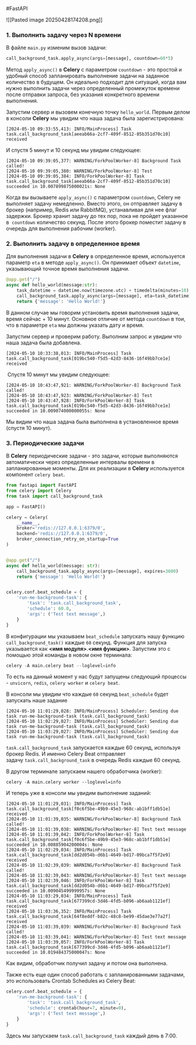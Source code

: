 #FastAPI 

![[Pasted image 20250428174208.png]]
### 1. Выполнить задачу через **N** времени
В файле `main.py` изменим вызов задачи:
```python
call_background_task.apply_async(args=[message], countdown=60*5)
```
Метод `apply_async()` в **Celery** с параметром `countdown` - это простой и удобный способ запланировать выполнение задачи на заданное количество в будущем. Он идеально подходит для ситуаций, когда вам нужно выполнить задачи через определенный промежуток времени  после отправки запроса, без указания конкретного времени выполнения.

Запустим сервер и вызовем конечную точку `hello_world`. Первым делом в консоли **Celery** мы увидим что наша задача была зарегистрирована:
```
[2024-05-10 09:33:55,413: INFO/MainProcess] Task task.call_background_task[aeeab66a-2cf7-409f-8512-85b351d70c10] received
```
И спустя 5 минут и 10 секунд мы увидим следующее:
```
[2024-05-10 09:39:05,377: WARNING/ForkPoolWorker-8] Background Task called!
[2024-05-10 09:39:05,380: WARNING/ForkPoolWorker-8] Test
[2024-05-10 09:39:05,384: INFO/ForkPoolWorker-8] Task task.call_background_task[aeeab66a-2cf7-409f-8512-85b351d70c10] succeeded in 10.007899875000021s: None
```
Когда вы вызываете `apply_async()` с параметром `countdown`, Celery не выполняет задачу немедленно. Вместо этого, он отправляет задачу в брокер (например, Redis или RabbitMQ), устанавливая для нее флаг задержки. Брокер хранит задачу до тех пор, пока не пройдет указанное в  `countdown` количество секунд. После этого брокер поместит задачу в очередь для выполнения рабочим (worker).

### 2. Выполнить задачу в определенное время
Для выполнения задачи в **Celery** в определенное время, используется параметр `eta` в методе `apply_async()`. Он принимает объект `datetime`, указывающий точное время выполнения задачи.
```python
@app.get("/")
async def hello_world(message:str):
	task_datetime = datetime.now(timezone.utc) + timedelta(minutes=10)
	call_background_task.apply_async(args=[message], eta=task_datetime)
	return {'message': 'Hello World!'}
```
В данном случае мы говорим установить время выполнения задачи, время сейчас + 10 минут. Основное отличие от метода `countdown` в тои, что в параметре `eta` мы должны указать дату и время.

Запустим сервер и проверим работу. Выполним запрос и увидим что наша задача была добавлена.
```
[2024-05-10 10:33:38,013: INFO/MainProcess] Task task.call_background_task[019bc540-f5d5-42d3-8436-16f49bb7ce1e] received
```
 Спустя 10 минут мы увидим следующее:
```
[2024-05-10 10:43:47,921: WARNING/ForkPoolWorker-8] Background Task called!
[2024-05-10 10:43:47,923: WARNING/ForkPoolWorker-8] Test
[2024-05-10 10:43:47,928: INFO/ForkPoolWorker-8] Task task.call_background_task[019bc540-f5d5-42d3-8436-16f49bb7ce1e] succeeded in 10.009074000000055s: None
```
Мы видим что наша задача была выполнена в установленное время (спустя 10 минут).

### 3. Периодические задачи
В **Celery** периодические задачи - это задачи, которые выполняются автоматически через определенные интервалы времени в запланированные моменты. Для их реализации в **Celery** используется компонент `celery beat`.
```python
from fastapi import FastAPI
from celery import Celery
from task import call_background_task

app = FastAPI()

celery = Celery(
    __name__,
    broker='redis://127.0.0.1:6379/0',
    backend='redis://127.0.0.1:6379/0',
    broker_connection_retry_on_startup=True
)


@app.get("/")
async def hello_world(message: str):
    call_background_task.apply_async(args=[message], expires=3600)
    return {'message': 'Hello World!'}


celery.conf.beat_schedule = {
    'run-me-background-task': {
        'task': 'task.call_background_task',
        'schedule': 60.0,
        'args': ('Test text message',)
    }
}
```
В конфигурации мы указываем `beat_schedule` запускать нашу функцию `call_background_task()` каждые `60` секунд. Функция для запуска указывается как **<имя модуля>**.**<имя функции>**.
 Запустим это с помощью этой команды в новом окне терминала:
 ```python
celery -A main.celery beat --loglevel=info
```
То есть на данный момент у нас будут запущены следующий процессы - `unvicorn`, `redis`, `celery worker` и `celery beat`.

В консоли мы увидим что каждые `60` секунд `beat_schedule` будет запускать наше задание
```
[2024-05-10 11:01:29,028: INFO/MainProcess] Scheduler: Sending due task run-me-background-task (task.call_background_task)
[2024-05-10 11:02:29,027: INFO/MainProcess] Scheduler: Sending due task run-me-background-task (task.call_background_task)
[2024-05-10 11:03:29,027: INFO/MainProcess] Scheduler: Sending due task run-me-background-task (task.call_background_task)
```
`task.call_background_task` запускается каждые 60 секунд, используя брокер Redis. И именно Celery Beat отправляет задачу `task.call_background_task` в очередь Redis каждые 60 секунд.

В другом терминале запускаем нашего обработчика (worker):
```
celery -A main.celery worker --loglevel=info
```
И теперь уже в консоли мы увидим выполнение заданий:
```
[2024-05-10 11:01:29,031: INFO/MainProcess] Task task.call_background_task[f0c6f5be-49b9-45e3-968c-ab1bff1db51e] received
[2024-05-10 11:01:39,035: WARNING/ForkPoolWorker-8] Background Task called!
[2024-05-10 11:01:39,038: WARNING/ForkPoolWorker-8] Test text message
[2024-05-10 11:01:39,042: INFO/ForkPoolWorker-8] Task task.call_background_task[f0c6f5be-49b9-45e3-968c-ab1bff1db51e] succeeded in 10.00885904200004s: None
[2024-05-10 11:02:29,034: INFO/MainProcess] Task task.call_background_task[dd2d054b-d6b1-4649-bd17-09bca7f5f2e9] received
[2024-05-10 11:02:39,039: WARNING/ForkPoolWorker-8] Background Task called!
[2024-05-10 11:02:39,043: WARNING/ForkPoolWorker-8] Test text message
[2024-05-10 11:02:39,046: INFO/ForkPoolWorker-8] Task task.call_background_task[dd2d054b-d6b1-4649-bd17-09bca7f5f2e9] succeeded in 10.009045499999957s: None
[2024-05-10 11:03:29,034: INFO/MainProcess] Task task.call_background_task[677399cd-3d46-4fd5-b096-ab6aab1121ef] received
[2024-05-10 11:03:36,352: INFO/MainProcess] Task task.call_background_task[64f8eddf-b82c-48c8-be99-45dae3e77a2f] received
[2024-05-10 11:03:39,039: WARNING/ForkPoolWorker-8] Background Task called!
[2024-05-10 11:03:39,041: WARNING/ForkPoolWorker-8] Test text message
[2024-05-10 11:03:39,057: INFO/ForkPoolWorker-8] Task task.call_background_task[677399cd-3d46-4fd5-b096-ab6aab1121ef] succeeded in 10.019484375000047s: None
```

Как видим, обработчик получил задачу и потом она выполнена.

Также есть еще один способ работать с запланированными задачами, это использовать Crontab Schedules из Celery Вeat:
```python
celery.conf.beat_schedule = {
    'run-me-background-task': {
        'task': 'task.call_background_task',
        'schedule': crontab(hour=7, minute=0),
        'args': ('Test text message',)
    }
}
```
Здесь мы запускаем `task.call_background_task` каждый день в 7:00.